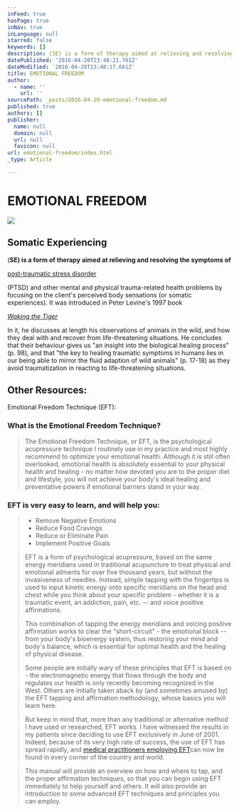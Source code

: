 ```yaml
---
inFeed: true
hasPage: true
inNav: true
inLanguage: null
starred: false
keywords: []
description: (SE) is a form of therapy aimed at relieving and resolving the symptoms of
datePublished: '2016-04-20T23:48:21.761Z'
dateModified: '2016-04-20T23:48:17.661Z'
title: EMOTIONAL FREEDOM
author:
  - name: ''
    url: ''
sourcePath: _posts/2016-04-20-emotional-freedom.md
published: true
authors: []
publisher:
  name: null
  domain: null
  url: null
  favicon: null
url: emotional-freedom/index.html
_type: Article

---
```

# EMOTIONAL FREEDOM
![](https://s3-us-west-2.amazonaws.com/the-grid-img/p/6d7fc655ef97db890949bc3ab00b81a4b0bb535e.jpg)

## Somatic Experiencing

(**SE) is a form of therapy aimed at relieving and resolving the symptoms of**

[post-traumatic stress disorder][0]

(PTSD) and other mental and physical trauma-related health problems by focusing on the client's perceived body sensations (or somatic experiences). It was introduced in Peter Levine's 1997 book

_[Waking the Tiger][1]_

In it, he discusses at length his observations of animals in the wild, and how they deal with and recover from life-threatening situations. He concludes that their behaviour gives us "an insight into the biological healing process" (p. 98), and that "the key to healing traumatic symptoms in humans lies in our being able to mirror the fluid adaption of wild animals" (p. 17-18) as they avoid traumatization in reacting to life-threatening situations.

## Other Resources:

Emotional Freedom Technique (EFT):

### What is the Emotional Freedom Technique?

> The Emotional Freedom Technique, or EFT, is the psychological acupressure technique I routinely use in my practice and most highly recommend to optimize your emotional health. Although it is still often overlooked, emotional health is absolutely essential to your physical health and healing - no matter how devoted you are to the proper diet and lifestyle, you will not achieve your body's ideal healing and preventative powers if emotional barriers stand in your way.

### EFT is very easy to learn, and will help you:

> * Remove Negative Emotions
> * Reduce Food Cravings
> * Reduce or Eliminate Pain
> * Implement Positive Goals
> 
> EFT is a form of psychological acupressure, based on the same energy meridians used in traditional acupuncture to treat physical and emotional ailments for over five thousand years, but without the invasiveness of needles. Instead, simple tapping with the fingertips is used to input kinetic energy onto specific meridians on the head and chest while you think about your specific problem - whether it is a traumatic event, an addiction, pain, etc. -- and voice positive affirmations.
> 
> This combination of tapping the energy meridians and voicing positive affirmation works to clear the "short-circuit" - the emotional block -- from your body's bioenergy system, thus restoring your mind and body's balance, which is essential for optimal health and the healing of physical disease.
> 
> Some people are initially wary of these principles that EFT is based on - the electromagnetic energy that flows through the body and regulates our health is only recently becoming recognized in the West. Others are initially taken aback by (and sometimes amused by) the EFT tapping and affirmation methodology, whose basics you will learn here.
> 
> But keep in mind that, more than any traditional or alternative method I have used or researched, EFT works. I have witnessed the results in my patients since deciding to use EFT exclusively in June of 2001\. Indeed, because of its very high rate of success, the use of EFT has spread rapidly, and [medical practitioners employing EFT][2]can now be found in every corner of the country and world.
> 
> This manual will provide an overview on how and where to tap, and the proper affirmation techniques, so that you can begin using EFT immediately to help yourself and others. It will also provide an introduction to some advanced EFT techniques and principles you can employ.



[0]: https://en.wikipedia.org/wiki/Post-traumatic_stress_disorder "Post-traumatic stress disorder"
[1]: https://en.wikipedia.org/wiki/Waking_the_Tiger "Waking the Tiger"
[2]: http://www.mercola.com/forms/referrals.htm